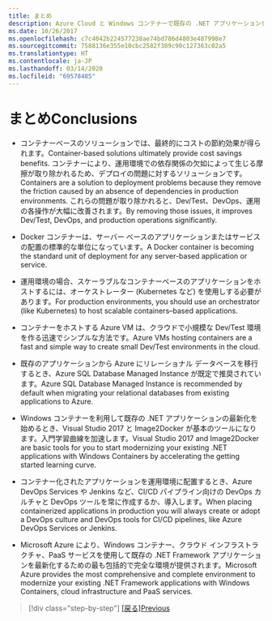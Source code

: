 ```yaml
---
title: まとめ
description: Azure Cloud と Windows コンテナーで既存の .NET アプリケーションを最新化する | 結論
ms.date: 10/26/2017
ms.openlocfilehash: c7c4042b224577238ae74bd786d4803e487998e7
ms.sourcegitcommit: 7588136e355e10cbc2582f389c90c127363c02a5
ms.translationtype: HT
ms.contentlocale: ja-JP
ms.lasthandoff: 03/14/2020
ms.locfileid: "69578485"
---
```

# <a name="conclusions"></a><span data-ttu-id="75433-103">まとめ</span><span class="sxs-lookup"><span data-stu-id="75433-103">Conclusions</span></span>

- <span data-ttu-id="75433-104">コンテナーベースのソリューションでは、最終的にコストの節約効果が得られます。</span><span class="sxs-lookup"><span data-stu-id="75433-104">Container-based solutions ultimately provide cost savings benefits.</span></span> <span data-ttu-id="75433-105">コンテナーにより、運用環境での依存関係の欠如によって生じる摩擦が取り除かれるため、デプロイの問題に対するソリューションです。</span><span class="sxs-lookup"><span data-stu-id="75433-105">Containers are a solution to deployment problems because they remove the friction caused by an absence of dependencies in production environments.</span></span> <span data-ttu-id="75433-106">これらの問題が取り除かれると、Dev/Test、DevOps、運用の各操作が大幅に改善されます。</span><span class="sxs-lookup"><span data-stu-id="75433-106">By removing those issues, it improves Dev/Test, DevOps, and production operations significantly.</span></span>

- <span data-ttu-id="75433-107">Docker コンテナーは、サーバー ベースのアプリケーションまたはサービスの配置の標準的な単位になっています。</span><span class="sxs-lookup"><span data-stu-id="75433-107">A Docker container is becoming the standard unit of deployment for any server-based application or service.</span></span>

- <span data-ttu-id="75433-108">運用環境の場合、スケーラブルなコンテナーベースのアプリケーションをホストするには、オーケストレーター (Kubernetes など) を使用しする必要があります。</span><span class="sxs-lookup"><span data-stu-id="75433-108">For production environments, you should use an orchestrator (like Kubernetes) to host scalable containers­­–based applications.</span></span>

- <span data-ttu-id="75433-109">コンテナーをホストする Azure VM は、クラウドで小規模な Dev/Test 環境を作る迅速でシンプルな方法です。</span><span class="sxs-lookup"><span data-stu-id="75433-109">Azure VMs hosting containers are a fast and simple way to create small Dev/Test environments in the cloud.</span></span>

- <span data-ttu-id="75433-110">既存のアプリケーションから Azure にリレーショナル データベースを移行するとき、Azure SQL Database Managed Instance が既定で推奨されています。</span><span class="sxs-lookup"><span data-stu-id="75433-110">Azure SQL Database Managed Instance is recommended by default when migrating your relational databases from existing applications to Azure.</span></span>

- <span data-ttu-id="75433-111">Windows コンテナーを利用して既存の .NET アプリケーションの最新化を始めるとき、Visual Studio 2017 と Image2Docker が基本のツールになります。入門学習曲線を加速します。</span><span class="sxs-lookup"><span data-stu-id="75433-111">Visual Studio 2017 and Image2Docker are basic tools for you to start modernizing your existing .NET applications with Windows Containers by accelerating the getting started learning curve.</span></span>

- <span data-ttu-id="75433-112">コンテナー化されたアプリケーションを運用環境に配置するとき、Azure DevOps Services や Jenkins など、CI/CD パイプライン向けの DevOps カルチャと DevOps ツールを常に作成するか、導入します。</span><span class="sxs-lookup"><span data-stu-id="75433-112">When placing containerized applications in production you will always create or adopt a DevOps culture and DevOps tools for CI/CD pipelines, like Azure DevOps Services or Jenkins.</span></span>

- <span data-ttu-id="75433-113">Microsoft Azure により、Windows コンテナー、クラウド インフラストラクチャ、PaaS サービスを使用して既存の .NET Framework アプリケーションを最新化するための最も包括的で完全な環境が提供されます。</span><span class="sxs-lookup"><span data-stu-id="75433-113">Microsoft Azure provides the most comprehensive and complete environment to modernize your existing .NET Framework applications with Windows Containers, cloud infrastructure and PaaS services.</span></span>

>[!div class="step-by-step"]
><span data-ttu-id="75433-114">[[戻る]](walkthroughs-technical-get-started-overview.md)</span><span class="sxs-lookup"><span data-stu-id="75433-114">[Previous](walkthroughs-technical-get-started-overview.md)</span></span>
